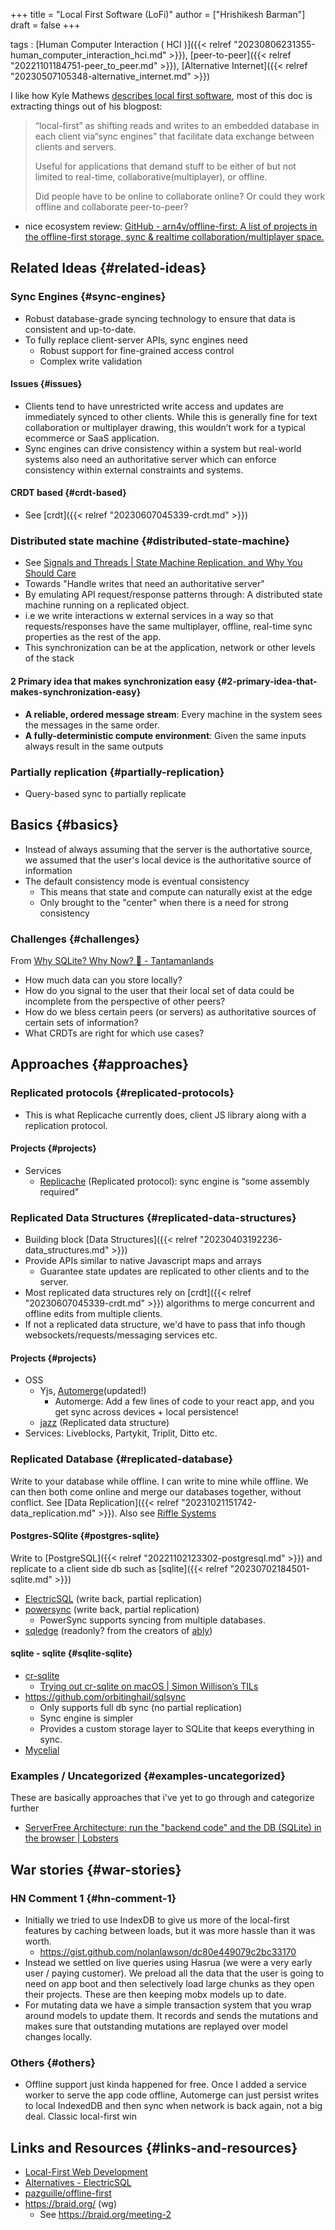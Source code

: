 +++
title = "Local First Software (LoFi)"
author = ["Hrishikesh Barman"]
draft = false
+++

tags
: [Human Computer Interaction ( HCI )]({{< relref "20230806231355-human_computer_interaction_hci.md" >}}), [peer-to-peer]({{< relref "20221101184751-peer_to_peer.md" >}}), [Alternative Internet]({{< relref "20230507105348-alternative_internet.md" >}})

I like how Kyle Mathews [describes local first software](https://bricolage.io/some-notes-on-local-first-development/), most of this doc is extracting things out of his blogpost:

> “local-first” as shifting reads and writes to an embedded database in each client via“sync engines” that facilitate data exchange between clients and servers.
>
> Useful for applications that demand stuff to be either of but not limited to real-time, collaborative(multiplayer), or offline.
>
> Did people have to be online to collaborate online? Or could they work offline and collaborate peer-to-peer?

-   nice ecosystem review: [GitHub - arn4v/offline-first: A list of projects in the offline-first storage, sync &amp; realtime collaboration/multiplayer space.​](https://github.com/arn4v/offline-first)


## Related Ideas {#related-ideas}


### Sync Engines {#sync-engines}

-   Robust database-grade syncing technology to ensure that data is consistent and up-to-date.
-   To fully replace client-server APIs, sync engines need
    -   Robust support for fine-grained access control
    -   Complex write validation


#### Issues {#issues}

-   Clients tend to have unrestricted write access and updates are immediately synced to other clients. While this is generally fine for text collaboration or multiplayer drawing, this wouldn’t work for a typical ecommerce or SaaS application.
-   Sync engines can drive consistency within a system but real-world systems also need an authoritative server which can enforce consistency within external constraints and systems.


#### CRDT based {#crdt-based}

-   See [crdt]({{< relref "20230607045339-crdt.md" >}})


### Distributed state machine {#distributed-state-machine}

-   See [Signals and Threads | State Machine Replication, and Why You Should Care](https://signalsandthreads.com/state-machine-replication-and-why-you-should-care/)
-   Towards "Handle writes that need an authoritative server"
-   By emulating API request/response patterns through: A distributed state machine running on a replicated object.
-   i.e we write interactions w external services in a way so that requests/responses have the same multiplayer, offline, real-time sync properties as the rest of the app.
-   This synchronization can be at the application, network or other levels of the stack


#### 2 Primary idea that makes synchronization easy {#2-primary-idea-that-makes-synchronization-easy}

-   **A reliable, ordered message stream**: Every machine in the system sees the messages in the same order.
-   **A fully-deterministic compute environment**: Given the same inputs always result in the same outputs


### Partially replication {#partially-replication}

-   Query-based sync to partially replicate


## Basics {#basics}

-   Instead of always assuming that the server is the authortative source, we assumed that the user's local device is the authoritative source of information
-   The default consistency mode is eventual consistency
    -   This means that state and compute can naturally exist at the edge
    -   Only brought to the "center" when there is a need for strong consistency


### Challenges {#challenges}

From [Why SQLite? Why Now? 🐇 - Tantamanlands](https://tantaman.com/2022-08-23-why-sqlite-why-now.html#enabling-the-relational-model-for-more-use-cases)

-   How much data can you store locally?
-   How do you signal to the user that their local set of data could be incomplete from the perspective of other peers?
-   How do we bless certain peers (or servers) as authoritative sources of certain sets of information?
-   What CRDTs are right for which use cases?


## Approaches {#approaches}


### Replicated protocols {#replicated-protocols}

-   This is what Replicache currently does, client JS library along with a replication protocol.


#### Projects {#projects}

-   Services
    -   [Replicache](https://replicache.dev/) (Replicated protocol): sync engine is “some assembly required”


### Replicated Data Structures {#replicated-data-structures}

-   Building block [Data Structures]({{< relref "20230403192236-data_structures.md" >}})
-   Provide APIs similar to native Javascript maps and arrays
    -   Guarantee state updates are replicated to other clients and to the server.
-   Most replicated data structures rely on [crdt]({{< relref "20230607045339-crdt.md" >}}) algorithms to merge concurrent and offline edits from multiple clients.
-   If not a replicated data structure, we'd have to pass that info though websockets/requests/messaging services etc.


#### Projects {#projects}

-   OSS
    -   Yjs, [Automerge](https://automerge.org/)(updated!)
        -   Automerge: Add a few lines of code to your react app, and you get sync across devices + local persistence!
    -   [jazz](https://jazz.tools/) (Replicated data structure)
-   Services: Liveblocks, Partykit, Triplit, Ditto etc.


### Replicated Database {#replicated-database}

Write to your database while offline. I can write to mine while offline. We can then both come online and merge our databases together, without conflict. See [Data Replication]({{< relref "20231021151742-data_replication.md" >}}). Also see [Riffle Systems](https://riffle.systems/)


#### Postgres-SQlite {#postgres-sqlite}

Write to [PostgreSQL]({{< relref "20221102123302-postgresql.md" >}}) and replicate to a client side db such as [sqlite]({{< relref "20230702184501-sqlite.md" >}})

-   [ElectricSQL](https://electric-sql.com/) (write back,  partial replication)
-   [powersync](https://www.powersync.co/) (write back,  partial replication)
    -   PowerSync supports syncing from multiple databases.
-   [sqledge](https://news.ycombinator.com/item?id=37063238) (readonly? from the creators of [ably](https://ably.com/spaces))


#### sqlite - sqlite {#sqlite-sqlite}

-   [cr-sqlite](https://github.com/vlcn-io/cr-sqlite)
    -   [Trying out cr-sqlite on macOS | Simon Willison’s TILs](https://til.simonwillison.net/sqlite/cr-sqlite-macos)
-   <https://github.com/orbitinghail/sqlsync>
    -   Only supports full db sync (no partial replication)
    -   Sync engine is simpler
    -   Provides a custom storage layer to SQLite that keeps everything in sync.
-   [Mycelial](https://www.mycelial.com/platform)


### Examples / Uncategorized {#examples-uncategorized}

These are basically approaches that i've yet to go through and categorize further

-   [ServerFree Architecture: run the "backend code" and the DB (SQLite) in the browser | Lobsters](https://lobste.rs/s/yn7pbi/serverfree_architecture_run_backend)


## War stories {#war-stories}


### HN Comment 1 {#hn-comment-1}

-   Initially we tried to use IndexDB to give us more of the local-first features by caching between loads, but it was more hassle than it was worth.
    -   <https://gist.github.com/nolanlawson/dc80e449079c2bc33170>
-   Instead we settled on live queries using Hasrua (we were a very early user / paying customer). We preload all the data that the user is going to need on app boot and then selectively load large chunks as they open their projects. These are then keeping mobx models up to date.
-   For mutating data we have a simple transaction system that you wrap around models to update them. It records and sends the mutations and makes sure that outstanding mutations are replayed over model changes locally.


### Others {#others}

-   Offline support just kinda happened for free. Once I added a service worker to serve the app code offline, Automerge can just persist writes to local IndexedDB and then sync when network is back again, not a big deal. Classic local-first win


## Links and Resources {#links-and-resources}

-   [Local-First Web Development](https://localfirstweb.dev/)
-   [Alternatives - ElectricSQL](https://archive.is/dAfxh)
-   [pazguille/offline-first](https://github.com/pazguille/offline-first)
-   <https://braid.org/> (wg)
    -   See <https://braid.org/meeting-2>
